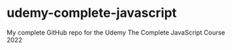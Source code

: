 # udemy-complete-javascript
My complete GitHub repo for the Udemy The Complete JavaScript Course 2022
